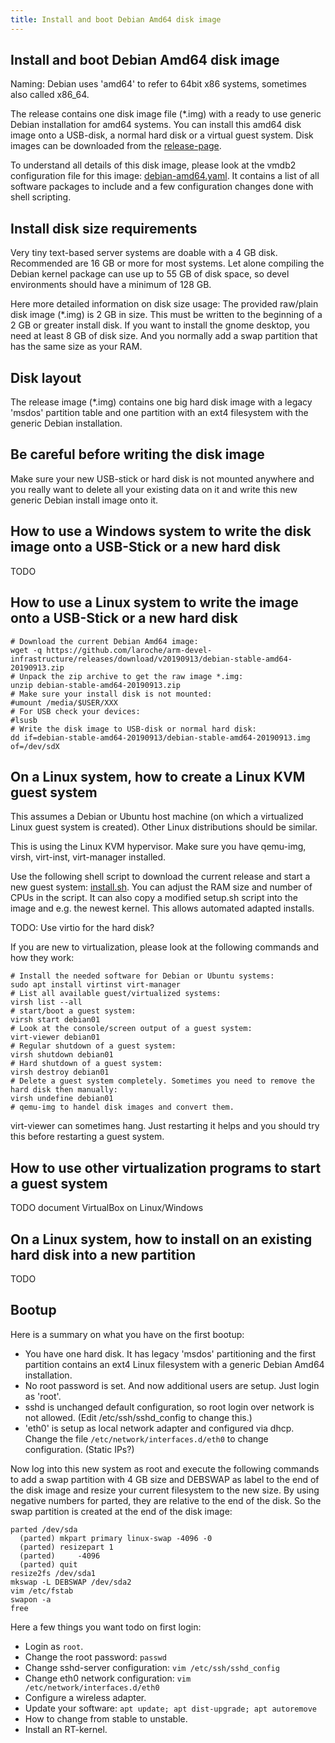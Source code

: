 ```yaml
---
title: Install and boot Debian Amd64 disk image
---
```



Install and boot Debian Amd64 disk image
----------------------------------------

Naming: Debian uses 'amd64' to refer to 64bit x86 systems, sometimes also called x86_64.

The release contains one disk image file (\*.img) with a ready to use generic Debian installation
for amd64 systems. You can install this amd64 disk image onto a USB-disk, a normal hard disk or a virtual guest system.
Disk images can be downloaded from the [release-page](https://github.com/laroche/arm-devel-infrastructure/releases).

To understand all details of this disk image, please look at the vmdb2
configuration file for this image: [debian-amd64.yaml](https://github.com/laroche/arm-devel-infrastructure/blob/master/vmdb2-debian/debian-amd64.yaml).
It contains a list of all software packages to include and a few configuration changes
done with shell scripting.


Install disk size requirements
------------------------------

Very tiny text-based server systems are doable with a 4 GB disk. Recommended
are 16 GB or more for most systems. Let alone compiling the Debian kernel
package can use up to 55 GB of disk space, so devel environments should have
a minimum of 128 GB.

Here more detailed information on disk size usage: The provided raw/plain disk
image (\*.img) is 2 GB in size. This must be written to the beginning of a 2 GB
or greater install disk. If you want to install the gnome desktop, you need at
least 8 GB of disk size. And you normally add a swap partition that has the
same size as your RAM.


Disk layout
-----------

The release image (\*.img) contains one big hard disk image with a legacy 'msdos' partition table
and one partition with an ext4 filesystem with the generic Debian installation.


Be careful before writing the disk image
----------------------------------------

Make sure your new USB-stick or hard disk is not mounted anywhere and you really want to delete
all your existing data on it and write this new generic Debian install image onto it.


How to use a Windows system to write the disk image onto a USB-Stick or a new hard disk
---------------------------------------------------------------------------------------

TODO


How to use a Linux system to write the image onto a USB-Stick or a new hard disk
--------------------------------------------------------------------------------

```shell
# Download the current Debian Amd64 image:
wget -q https://github.com/laroche/arm-devel-infrastructure/releases/download/v20190913/debian-stable-amd64-20190913.zip
# Unpack the zip archive to get the raw image *.img:
unzip debian-stable-amd64-20190913.zip
# Make sure your install disk is not mounted:
#umount /media/$USER/XXX
# For USB check your devices:
#lsusb
# Write the disk image to USB-disk or normal hard disk:
dd if=debian-stable-amd64-20190913/debian-stable-amd64-20190913.img of=/dev/sdX
```


On a Linux system, how to create a Linux KVM guest system
---------------------------------------------------------

This assumes a Debian or Ubuntu host machine (on which a virtualized Linux guest system is created).
Other Linux distributions should be similar.

This is using the Linux KVM hypervisor. Make sure you have qemu-img, virsh, virt-inst, virt-manager
installed.

Use the following shell script to download the current release and start a new guest system:
[install.sh](https://github.com/laroche/arm-devel-infrastructure/blob/master/vmdb2-debian/install.sh).
You can adjust the RAM size and number of CPUs in the script. It can also copy a modified setup.sh
script into the image and e.g. the newest kernel. This allows automated adapted installs.

TODO: Use virtio for the hard disk?

If you are new to virtualization, please look at the following commands and how they work:

```shell
# Install the needed software for Debian or Ubuntu systems:
sudo apt install virtinst virt-manager
# List all available guest/virtualized systems:
virsh list --all
# start/boot a guest system:
virsh start debian01
# Look at the console/screen output of a guest system:
virt-viewer debian01
# Regular shutdown of a guest system:
virsh shutdown debian01
# Hard shutdown of a guest system:
virsh destroy debian01
# Delete a guest system completely. Sometimes you need to remove the hard disk then manually:
virsh undefine debian01
# qemu-img to handel disk images and convert them.
```

virt-viewer can sometimes hang. Just restarting it helps and you should try
this before restarting a guest system.


How to use other virtualization programs to start a guest system
----------------------------------------------------------------

TODO document VirtualBox on Linux/Windows


On a Linux system, how to install on an existing hard disk into a new partition
-------------------------------------------------------------------------------

TODO


Bootup
------

Here is a summary on what you have on the first bootup:

- You have one hard disk. It has legacy 'msdos' partitioning and the first
  partition contains an ext4 Linux filesystem with a generic Debian Amd64
  installation.
- No root password is set. And now additional users are setup. Just login as 'root'.
- sshd is unchanged default configuration, so root login over network is not
  allowed. (Edit /etc/ssh/sshd_config to change this.)
- 'eth0' is setup as local network adapter and configured via dhcp. Change the file
  `/etc/network/interfaces.d/eth0` to change configuration. (Static IPs?)

Now log into this new system as root and execute the following commands to
add a swap partition with 4 GB size and DEBSWAP as label to the end of the
disk image and resize your current filesystem to the new size.
By using negative numbers for parted, they are relative to the end of the disk.
So the swap partition is created at the end of the disk image:

```shell
parted /dev/sda
  (parted) mkpart primary linux-swap -4096 -0
  (parted) resizepart 1
  (parted)     -4096
  (parted) quit
resize2fs /dev/sda1
mkswap -L DEBSWAP /dev/sda2
vim /etc/fstab
swapon -a
free
```

Here a few things you want todo on first login:

- Login as `root`.
- Change the root password: `passwd`
- Change sshd-server configuration: `vim /etc/ssh/sshd_config`
- Change eth0 network configuration: `vim /etc/network/interfaces.d/eth0`
- Configure a wireless adapter.
- Update your software: `apt update; apt dist-upgrade; apt autoremove`
- How to change from stable to unstable.
- Install an RT-kernel.

